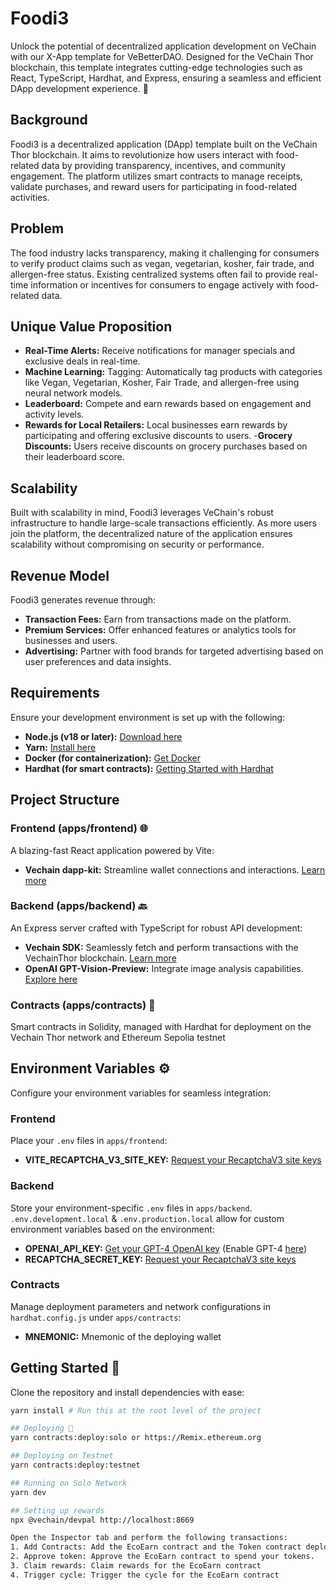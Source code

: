 # Foodi3

Unlock the potential of decentralized application development on VeChain with our X-App template for VeBetterDAO. Designed for the VeChain Thor blockchain, this template integrates cutting-edge technologies such as React, TypeScript, Hardhat, and Express, ensuring a seamless and efficient DApp development experience. 🌟

## Background

Foodi3 is a decentralized application (DApp) template built on the VeChain Thor blockchain. It aims to revolutionize how users interact with food-related data by providing transparency, incentives, and community engagement. The platform utilizes smart contracts to manage receipts, validate purchases, and reward users for participating in food-related activities.

## Problem

The food industry lacks transparency, making it challenging for consumers to verify product claims such as vegan, vegetarian, kosher, fair trade, and allergen-free status. Existing centralized systems often fail to provide real-time information or incentives for consumers to engage actively with food-related data.

## Unique Value Proposition
- **Real-Time Alerts:** Receive notifications for manager specials and exclusive deals in real-time.
- **Machine Learning:** Tagging: Automatically tag products with categories like Vegan, Vegetarian, Kosher, Fair Trade, and allergen-free using neural network models.
- **Leaderboard:** Compete and earn rewards based on engagement and activity levels.
- **Rewards for Local Retailers:** Local businesses earn rewards by participating and offering exclusive discounts to users.
-**Grocery Discounts:** Users receive discounts on grocery purchases based on their leaderboard score.

## Scalability
Built with scalability in mind, Foodi3 leverages VeChain's robust infrastructure to handle large-scale transactions efficiently. As more users join the platform, the decentralized nature of the application ensures scalability without compromising on security or performance.

## Revenue Model
Foodi3 generates revenue through:
- **Transaction Fees:** Earn from transactions made on the platform.
- **Premium Services:** Offer enhanced features or analytics tools for businesses and users.
- **Advertising:** Partner with food brands for targeted advertising based on user preferences and data insights.

## Requirements
Ensure your development environment is set up with the following:

- **Node.js (v18 or later):** [Download here](https://nodejs.org/en/download/package-manager)
- **Yarn:** [Install here](https://classic.yarnpkg.com/lang/en/docs/install/#mac-stable)
- **Docker (for containerization):** [Get Docker](https://docs.docker.com/get-docker/)
- **Hardhat (for smart contracts):** [Getting Started with Hardhat](https://hardhat.org/hardhat-runner/docs/getting-started)

## Project Structure
### Frontend (apps/frontend) 🌐

A blazing-fast React application powered by Vite:
- **Vechain dapp-kit:** Streamline wallet connections and interactions. [Learn more](https://docs.vechain.org/developer-resources/sdks-and-providers/dapp-kit)

### Backend (apps/backend) 🔙
An Express server crafted with TypeScript for robust API development:
- **Vechain SDK:** Seamlessly fetch and perform transactions with the VechainThor blockchain. [Learn more](https://docs.vechain.org/developer-resources/sdks-and-providers/sdk)
- **OpenAI GPT-Vision-Preview:** Integrate image analysis capabilities. [Explore here](https://platform.openai.com/docs/guides/vision)

### Contracts (apps/contracts) 📜
Smart contracts in Solidity, managed with Hardhat for deployment on the Vechain Thor network and Ethereum Sepolia testnet

## Environment Variables ⚙️
Configure your environment variables for seamless integration:

### Frontend
Place your `.env` files in `apps/frontend`:
- **VITE_RECAPTCHA_V3_SITE_KEY:** [Request your RecaptchaV3 site keys](https://developers.google.com/recaptcha/docs/v3)

### Backend
Store your environment-specific `.env` files in `apps/backend`. `.env.development.local` & `.env.production.local` allow for custom environment variables based on the environment:
- **OPENAI_API_KEY:** [Get your GPT-4 OpenAI key](https://platform.openai.com/api-keys) (Enable GPT-4 [here](https://help.openai.com/en/articles/7102672-how-can-i-access-gpt-4-gpt-4-turbo-and-gpt-4o))
- **RECAPTCHA_SECRET_KEY:** [Request your RecaptchaV3 site keys](https://developers.google.com/recaptcha/docs/v3)

### Contracts
Manage deployment parameters and network configurations in `hardhat.config.js` under `apps/contracts`:
- **MNEMONIC:** Mnemonic of the deploying wallet

## Getting Started 🏁
Clone the repository and install dependencies with ease:
```bash
yarn install # Run this at the root level of the project

## Deploying 🏁
yarn contracts:deploy:solo or https://Remix.ethereum.org

## Deploying on Testnet
yarn contracts:deploy:testnet

## Running on Solo Network
yarn dev

## Setting up rewards
npx @vechain/devpal http://localhost:8669

Open the Inspector tab and perform the following transactions:
1. Add Contracts: Add the EcoEarn contract and the Token contract deployed previously. Addresses can be found in the config-contracts package. ABIs can be found in the artifacts folder of the contracts app.
2. Approve token: Approve the EcoEarn contract to spend your tokens.
3. Claim rewards: Claim rewards for the EcoEarn contract
4. Trigger cycle: Trigger the cycle for the EcoEarn contract



